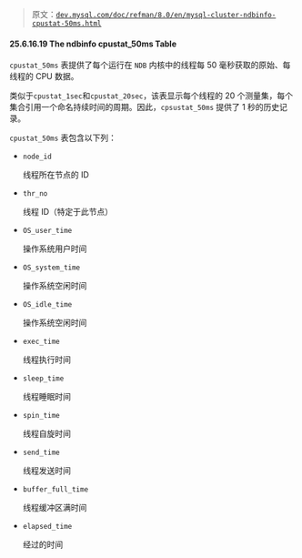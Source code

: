 > 原文：[`dev.mysql.com/doc/refman/8.0/en/mysql-cluster-ndbinfo-cpustat-50ms.html`](https://dev.mysql.com/doc/refman/8.0/en/mysql-cluster-ndbinfo-cpustat-50ms.html)

#### 25.6.16.19 The ndbinfo cpustat_50ms Table

`cpustat_50ms` 表提供了每个运行在 `NDB` 内核中的线程每 50 毫秒获取的原始、每线程的 CPU 数据。

类似于`cpustat_1sec`和`cpustat_20sec`，该表显示每个线程的 20 个测量集，每个集合引用一个命名持续时间的周期。因此，`cpsustat_50ms` 提供了 1 秒的历史记录。

`cpustat_50ms` 表包含以下列：

+   `node_id`

    线程所在节点的 ID

+   `thr_no`

    线程 ID（特定于此节点）

+   `OS_user_time`

    操作系统用户时间

+   `OS_system_time`

    操作系统空闲时间

+   `OS_idle_time`

    操作系统空闲时间

+   `exec_time`

    线程执行时间

+   `sleep_time`

    线程睡眠时间

+   `spin_time`

    线程自旋时间

+   `send_time`

    线程发送时间

+   `buffer_full_time`

    线程缓冲区满时间

+   `elapsed_time`

    经过的时间
